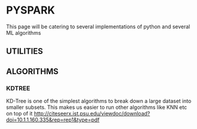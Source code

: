 # PYSPARK
This page will be catering to several implementations of python and several ML algorithms

## UTILITIES

## ALGORITHMS

### KDTREE 
KD-Tree is one of the simplest algorithms to break down a large dataset into smaller subsets. This makes us easier to run other algorithms like KNN etc on top of it
http://citeseerx.ist.psu.edu/viewdoc/download?doi=10.1.1.160.335&rep=rep1&type=pdf
